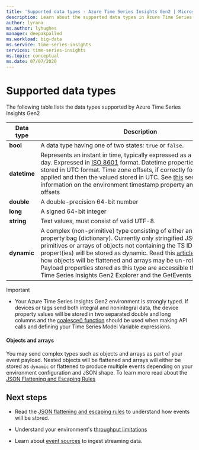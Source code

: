 ```yaml
---
title: 'Supported data types - Azure Time Series Insights Gen2 | Microsoft Docs'
description: Learn about the supported data types in Azure Time Series Insights Gen2.
author: lyrana
ms.author: lyhughes
manager: deepakpalled
ms.workload: big-data
ms.service: time-series-insights
services: time-series-insights
ms.topic: conceptual
ms.date: 07/07/2020
---
```



# Supported data types

The following table lists the data types supported by Azure Time Series Insights Gen2

| Data type | Description | Example | Property column name in Parquet
|---|---|---|---|
| **bool** | A data type having one of two states: `true` or `false`. | "isQuestionable" : true | isQuestionable_bool
| **datetime** | Represents an instant in time, typically expressed as a date and time of day. Expressed in [ISO 8601](https://www.iso.org/iso-8601-date-and-time-format.html) format. Datetime properties are always stored in UTC format. Time zone offsets, if correctly formatted, will be applied and then the valued stored in UTC. See [this](concepts-streaming-ingestion-event-sources.md#event-source-timestamp) section for more information on the environment timestamp property and datetime offsets | "eventProcessedLocalTime": "2020-03-20T09:03:32.8301668Z" | eventProcessedLocalTime_datetime 
| **double** | A double-precision 64-bit number  | "value": 31.0482941 | value_double
| **long** | A signed 64-bit integer  | "value" : 31 | value_long
| **string** | Text values, must consist of valid UTF-8. |  "site": "DIM_MLGGG" | site_string
| **dynamic** | A complex (non-primitive) type consisting of either an array or property bag (dictionary). Currently only stringified JSON arrays of primitives or arrays of objects not containing the TS ID or timestamp propert(ies) will be stored as dynamic. Read this [article](./concepts-json-flattening-escaping-rules.md) to understand how objects will be flattened and arrays may be un-rolled. Payload properties stored as this type are accessible through the Azure Time Series Insights Gen2 Explorer and the GetEvents Query API. |  "values": "[197, 194, 189, 188]" | values_dynamic

> [!IMPORTANT]
>
> * Your Azure Time Series Insights Gen2 environment is strongly typed. If devices or tags send both integral and nonintegral data, the device property values will be stored in two separated double and long columns and the [coalesce() function](https://docs.microsoft.com/rest/api/time-series-insights/preview#time-series-expression-and-syntax) should be used when making API calls and defining your Time Series Model Variable expressions.

#### Objects and arrays

You may send complex types such as objects and arrays as part of your event payload. Nested objects will be flattened and arrays will either be stored as `dynamic` or flattened to produce multiple events depending on your environment configuration and JSON shape. To learn more read about the [JSON Flattening and Escaping Rules](./concepts-json-flattening-escaping-rules.md)

## Next steps

* Read the [JSON flattening and escaping rules](./concepts-json-flattening-escaping-rules.md) to understand how events will be stored. 

* Understand your environment's [throughput limitations](./concepts-streaming-ingress-throughput-limits.md)

* Learn about [event sources](concepts-streaming-ingestion-event-sources.md) to ingest streaming data.
